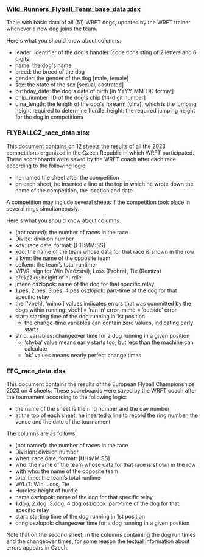 ### Wild_Runners_Flyball_Team_base_data.xlsx

Table with basic data of all (51) WRFT dogs, updated by the WRFT trainer whenever a new dog joins the team.

Here's what you should know about columns:

- leader: identifier of the dog's handler [code consisting of 2 letters and 6 digits]
- name: the dog's name
- breed: the breed of the dog
- gender: the gender of the dog [male, female]
- sex: the state of the sex [sexual, castrated]
- birthday_date: the dog's date of birth [in YYYY-MM-DD format]
- chip_number: ID of the dog's chip [14-digit number]
- ulna_length: the length of the dog's forearm (ulna), which is the jumping height
required to determine
hurdle_height: the required jumping height for the dog in competitions

### FLYBALLCZ_race_data.xlsx

This document contains on 12 sheets the results of all the 2023 competitions organized in the Czech Republic in which WRFT participated. These scoreboards were saved by the WRFT coach after each race according to the following logic:

- he named the sheet after the competition
- on each sheet, he inserted a line at the top in which he wrote down the name of the competition, the location and date 

A competition may include several sheets if the competition took place in several rings simultaneously.

Here's what you should know about columns:
- (not named): the number of races in the race
- Divize: division number
- kdy: race date, format: [HH:MM:SS]
- kdo: the name of the team whose data for that race is shown in the row
- s kým: the name of the opposite team
- celkem: the team’s total runtime
- V/P/R: sign for Win (Vítězství), Loss (Prohra), Tie (Remíza)
- překážky: height of hurdle
- jméno oszlopok: name of the dog for that specific relay
- 1.pes, 2.pes, 3.pes, 4.pes oszlopok: part-time of the dog for that specific relay
-	the [‘vbehl’, ‘mimo’] values indicates errors that was committed by the dogs within running: vbehl = ’ran in’ error, mimo = ’outside’ error
-	start: starting time of the dog running in 1st position
	- the change-time variables can contain zero values, indicating early starts
 - stříd. variables: changeover time for a dog running in a given position
	- ‘chyba’ value means early starts too, but less than the machine can calculate
	- ’ok’ values means nearly perfect change times

### EFC_race_data.xlsx

This document contains the results of the European Flyball Championships 2023 on 4 sheets. These scoreboards were saved by the WRFT coach after the tournament according to the following logic:

- the name of the sheet is the ring number and the day number
- at the top of each sheet, he inserted a line to record the ring number, the venue and the date of the tournament

The columns are as follows:
- (not named): the number of races in the race
- Division: division number
- when: race date, format: [HH:MM:SS]
- who: the name of the team whose data for that race is shown in the row
- with who: the name of the opposite team
- total time: the team’s total runtime
- W/L/T: Win, Loss, Tie
- Hurdles: height of hurdle
- name oszlopok: name of the dog for that specific relay
- 1.dog, 2.dog, 3.dog, 4.dog oszlopok: part-time of the dog for that specific relay
- start: starting time of the dog running in 1st position
- chng oszlopok: changeover time for a dog running in a given position

Note that on the second sheet, in the columns containing the dog run times and the changeover times, for some reason the textual information about errors appears in Czech.
